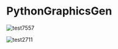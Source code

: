 # PythonGraphicsGen

![test7557](https://github.com/user-attachments/assets/e72c5365-600d-4c11-a7b9-9ce341b8a4fc)


![test2711](https://github.com/user-attachments/assets/d00adc0a-ac89-4112-b351-0dfff4a74479)

